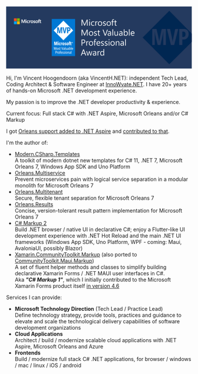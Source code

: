![Header](img/header.jpg)

Hi, I'm Vincent Hoogendoorn (aka VincentH.NET): independent Tech Lead, Coding Architect & Software Engineer at [InnoWvate.NET](http://InnoWvate.NET). I have 20+ years of hands-on Microsoft .NET development experience.

My passion is to improve the .NET developer productivity & experience.

Current focus: Full stack C# with .NET Aspire, Microsoft Orleans and/or C# Markup

I got [Orleans support added to .NET Aspire](https://github.com/dotnet/aspire/issues/724) and [contributed to that](https://github.com/dotnet/aspire/pulls?q=is%3Apr+author%3AVincentH-Net+is%3Aclosed).

I'm the author of:
- [Modern.CSharp.Templates](https://github.com/Applicita/Modern.CSharp.Templates)<br />
  A toolkit of modern dotnet new templates for C# 11, .NET 7, Microsoft Orleans 7, Windows App SDK and Uno Platform
- [Orleans.Multiservice](https://github.com/Applicita/Orleans.Multiservice)<br />
  Prevent microservices pain with logical service separation in a modular monolith for Microsoft Orleans 7
- [Orleans.Multitenant](https://github.com/Applicita/Orleans.Multitenant)<br />
  Secure, flexible tenant separation for Microsoft Orleans 7
- [Orleans.Results](https://github.com/Applicita/Orleans.Results)<br />
  Concise, version-tolerant result pattern implementation for Microsoft Orleans 7
- [C# Markup 2](https://github.com/VincentH-Net/CSharpForMarkup)<br />
  Build .NET browser / native UI in declarative C#; enjoy a Flutter-like UI development experience with .NET Hot Reload and the main .NET UI frameworks (Windows App SDK, Uno Platform, WPF - coming: Maui, AvaloniaUI, possibly Blazor)
- [Xamarin.CommunityToolkit.Markup](https://www.nuget.org/packages/Xamarin.CommunityToolkit.Markup) (also ported to [CommunityToolkit.Maui.Markup](https://www.nuget.org/packages/CommunityToolkit.Maui.Markup))<br />
  A set of fluent helper methods and classes to simplify building declarative Xamarin Forms / .NET MAUI user interfaces in C#.<br />
    Aka _**"C# Markup 1"**_, which I initially contributed to the Microsoft Xamarin Forms product itself [in version 4.6](https://github.com/VincentH-Net/CSharpForMarkup/tree/csharpformarkup1-archive#csharpformarkup-is-incorporated-in-xamarin-forms-46)

Services I can provide:
- **Microsoft Technology Direction** (Tech Lead / Practice Lead)<br />
  Define technology strategy, provide tools, practices and guidance to elevate and scale the technological delivery capabilities of software development organizations
- **Cloud Applications**<br />
  Architect / build / modernize scalable cloud applications with .NET Aspire, Microsoft Orleans and Azure
- **Frontends**<br />
  Build / modernize full stack C# .NET applications, for browser / windows / mac / linux / iOS / android


